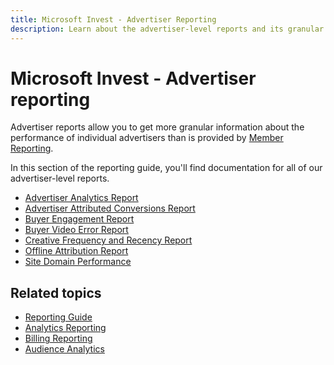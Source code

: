 ```yaml
---
title: Microsoft Invest - Advertiser Reporting
description: Learn about the advertiser-level reports and its granular details including metrics, such as click-through rates, conversion rates, audience demographics, and more.
---
```


# Microsoft Invest - Advertiser reporting

Advertiser reports allow you to get more granular information about the performance of individual advertisers than is provided by [Member Reporting](network-reporting.md).

In this section of the reporting guide, you'll find documentation for all of our advertiser-level reports.

- [Advertiser Analytics Report](advertiser-analytics-report.md)
- [Advertiser Attributed Conversions Report](advertiser-attributed-conversions-report.md)
- [Buyer Engagement Report](buyer-engagement-report.md)
- [Buyer Video Error Report](buyer-video-error-report.md)
- [Creative Frequency and Recency Report](creative-frequency-and-recency-report.md)
- [Offline Attribution Report](offline-attribution-report.md)
- [Site Domain Performance](site-domain-performance.md)

## Related topics

- [Reporting Guide](reporting-guide.md)
- [Analytics Reporting](analytics-reporting.md)
- [Billing Reporting](billing-reporting.md)
- [Audience Analytics](audience-analytics.md)

